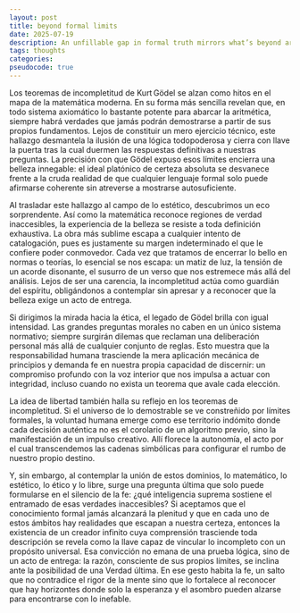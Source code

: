 ```yaml
---
layout: post
title: beyond formal limits
date: 2025-07-19
description: An unfillable gap in formal truth mirrors what’s beyond art, ethics, and freedom
tags: thoughts
categories:
pseudocode: true
---
```


Los teoremas de incompletitud de Kurt Gödel se alzan como hitos en el mapa de la matemática moderna. En su forma más sencilla revelan que, en todo sistema axiomático lo bastante potente para abarcar la aritmética, siempre habrá verdades que jamás podrán demostrarse a partir de sus propios fundamentos. Lejos de constituir un mero ejercicio técnico, este hallazgo desmantela la ilusión de una lógica todopoderosa y cierra con llave la puerta tras la cual duermen las respuestas definitivas a nuestras preguntas. La precisión con que Gödel expuso esos límites encierra una belleza innegable: el ideal platónico de certeza absoluta se desvanece frente a la cruda realidad de que cualquier lenguaje formal solo puede afirmarse coherente sin atreverse a mostrarse autosuficiente.

Al trasladar este hallazgo al campo de lo estético, descubrimos un eco sorprendente. Así como la matemática reconoce regiones de verdad inaccesibles, la experiencia de la belleza se resiste a toda definición exhaustiva. La obra más sublime escapa a cualquier intento de catalogación, pues es justamente su margen indeterminado el que le confiere poder conmovedor. Cada vez que tratamos de encerrar lo bello en normas o teorías, lo esencial se nos escapa: un matiz de luz, la tensión de un acorde disonante, el susurro de un verso que nos estremece más allá del análisis. Lejos de ser una carencia, la incompletitud actúa como guardián del espíritu, obligándonos a contemplar sin apresar y a reconocer que la belleza exige un acto de entrega.

Si dirigimos la mirada hacia la ética, el legado de Gödel brilla con igual intensidad. Las grandes preguntas morales no caben en un único sistema normativo; siempre surgirán dilemas que reclaman una deliberación personal más allá de cualquier conjunto de reglas. Esto muestra que la responsabilidad humana trasciende la mera aplicación mecánica de principios y demanda fe en nuestra propia capacidad de discernir: un compromiso profundo con la voz interior que nos impulsa a actuar con integridad, incluso cuando no exista un teorema que avale cada elección.

La idea de libertad también halla su reflejo en los teoremas de incompletitud. Si el universo de lo demostrable se ve constreñido por límites formales, la voluntad humana emerge como ese territorio indómito donde cada decisión auténtica no es el corolario de un algoritmo previo, sino la manifestación de un impulso creativo. Allí florece la autonomía, el acto por el cual transcendemos las cadenas simbólicas para configurar el rumbo de nuestro propio destino.

Y, sin embargo, al contemplar la unión de estos dominios, lo matemático, lo estético, lo ético y lo libre, surge una pregunta última que solo puede formularse en el silencio de la fe: ¿qué inteligencia suprema sostiene el entramado de esas verdades inaccesibles? Si aceptamos que el conocimiento formal jamás alcanzará la plenitud y que en cada uno de estos ámbitos hay realidades que escapan a nuestra certeza, entonces la existencia de un creador infinito cuya comprensión trasciende toda descripción se revela como la llave capaz de vincular lo incompleto con un propósito universal. Esa convicción no emana de una prueba lógica, sino de un acto de entrega: la razón, consciente de sus propios límites, se inclina ante la posibilidad de una Verdad última. En ese gesto habita la fe, un salto que no contradice el rigor de la mente sino que lo fortalece al reconocer que hay horizontes donde solo la esperanza y el asombro pueden alzarse para encontrarse con lo inefable.